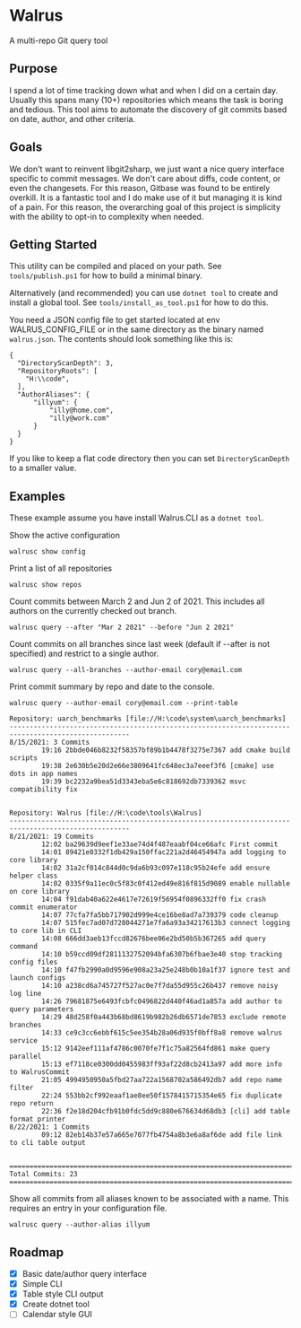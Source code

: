 # Walrus

A multi-repo Git query tool

## Purpose

I spend a lot of time tracking down what and when I did on a certain day. Usually this spans many (10+) repositories which means the task is boring and tedious. This 
tool aims to automate the discovery of git commits based on date, author, and other criteria. 

## Goals

We don't want to reinvent libgit2sharp, we just want a nice query interface specific to commit messages. We don't care about diffs, code content, or even the changesets.
For this reason, Gitbase was found to be entirely overkill. It is a fantastic tool and I do make use of it but managing it is kind of a pain. For this reason, the 
overarching goal of this project is simplicity with the ability to opt-in to complexity when needed.

## Getting Started

This utility can be compiled and placed on your path. See `tools/publish.ps1` for how to build a minimal binary.

Alternatively (and recommended) you can use `dotnet tool` to create and install a global tool. See `tools/install_as_tool.ps1` for how to do this.

You need a JSON config file to get started located at env WALRUS_CONFIG_FILE or in the same directory as the binary named `walrus.json`. 
The contents should look something like this is:

```
{
  "DirectoryScanDepth": 3,
  "RepositoryRoots": [
    "H:\\code",
  ],
  "AuthorAliases": {
	  "illyum": {
		  "illy@home.com",
		  "illy@work.com"
	  }
  }
}
```

If you like to keep a flat code directory then you can set `DirectoryScanDepth` to a smaller value.


## Examples

These example assume you have install Walrus.CLI as a `dotnet tool`.

Show the active configuration
```
walrusc show config
```
  
Print a list of all repositories
```
walrusc show repos
```
  
Count commits between March 2 and Jun 2 of 2021. This includes all authors on the currently checked out branch.
```
walrusc query --after "Mar 2 2021" --before "Jun 2 2021"
```
  

Count commits on all branches since last week (default if --after is not specified) and restrict to a single author.
```
walrusc query --all-branches --author-email cory@email.com
```

Print commit summary by repo and date to the console.
```
walrusc query --author-email cory@email.com --print-table

Repository: uarch_benchmarks [file://H:\code\system\uarch_benchmarks]
----------------------------------------------------------------------------------------------------
8/15/2021: 3 Commits
        19:16 2bbde046b8232f58357bf89b1b4478f3275e7367 add cmake build scripts
        19:38 2e630b5e20d2e66e3809641fc648ec3a7eeef3f6 [cmake] use dots in app names
        19:39 bc2232a9bea51d3343eba5e6c818692db7339362 msvc compatibility fix


Repository: Walrus [file://H:\code\tools\Walrus]
----------------------------------------------------------------------------------------------------
8/21/2021: 19 Commits
        12:02 ba29639d9eef1e33ae74d4f487eaabf04ce66afc First commit
        14:01 89421e0332f1db429a150ffac221a2d46454947a add logging to core library
        14:02 31a2cf014c844d0c9da6b93c097e118c95b24efe add ensure helper class
        14:02 0335f9a11ec0c5f83c0f412ed49e816f815d9089 enable nullable on core library
        14:04 f91dab40a622e4617e72619f56954f0896332ff0 fix crash commit enumerator
        14:07 77cfa7fa5bb717902d999e4ce16be8ad7a739379 code cleanup
        14:07 515fec7ad07d728044271e7fa6a93a34217613b3 connect logging to core lib in CLI
        14:08 666dd3aeb13fccd82676bee06e2bd50b5b367265 add query command
        14:10 b59ccd09df2811132752094bfa6307b6fbae3e40 stop tracking config files
        14:10 f47fb2990a0d9596e908a23a25e248b0b10a1f37 ignore test and launch configs
        14:10 a238cd6a745727f527ac0e7f7da55d955c26b437 remove noisy log line
        14:26 79681875e6493fcbfc0496822d440f46ad1a857a add author to query parameters
        14:29 48d258f0a443b68bd8619b982b26db6571de7853 exclude remote branches
        14:33 ce9c3cc6ebbf615c5ee354b28a06d935f0bff8a8 remove walrus service
        15:12 9142eef111af4786c0070fe7f1c75a82564fd861 make query parallel
        15:13 ef7118ce0300dd0455983ff93af22d8cb2413a97 add more info to WalrusCommit
        21:05 4994950950a5fbd27aa722a1568702a586492db7 add repo name filter
        22:24 553bb2cf992eaaf1ae8ee50f1578415715354e65 fix duplicate repo return
        22:36 f2e18d204cfb91b0fdc5dd9c880e676634d68db3 [cli] add table format printer
8/22/2021: 1 Commits
        09:12 82eb14b37e57a665e7077fb4754a8b3e6a8af6de add file link to cli table output


====================================================================================================
Total Commits: 23
====================================================================================================
```

Show all commits from all aliases known to be associated with a name. This requires an entry in your configuration file.
```
walrusc query --author-alias illyum
```

## Roadmap

- [x] Basic date/author query interface 
- [x] Simple CLI 
- [x] Table style CLI output
- [x] Create dotnet tool
- [ ] Calendar style GUI 
